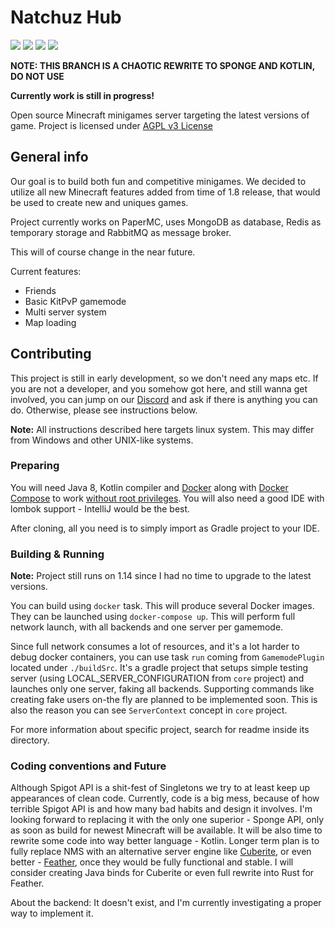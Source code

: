# Natchuz Hub

[![](https://img.shields.io/discord/729693761235451914?color=blue&label=discord&logo=discord)](https://discord.gg/tyzbDfM)
![](https://github.com/Natchuz-Hub/Natchuz-Hub/workflows/Build%20CI/badge.svg)
![](https://img.shields.io/badge/minecraft%20version-1.14.4-brightgreen)
![](https://img.shields.io/github/stars/Natchuz-Hub/Natchuz-Hub?style=social)

**NOTE: THIS BRANCH IS A CHAOTIC REWRITE TO SPONGE AND KOTLIN, DO NOT USE**

**Currently work is still in progress!**

Open source Minecraft minigames server targeting the latest versions of game.
Project is licensed under [AGPL v3 License](https://tldrlegal.com/license/gnu-affero-general-public-license-v3-(agpl-3.0))

## General info

Our goal is to build both fun and competitive minigames.
We decided to utilize all new Minecraft features added from time of 1.8 release, 
that would be used to create new and uniques games.

Project currently works on PaperMC, uses MongoDB as database, Redis as temporary storage and RabbitMQ as message broker.

This will of course change in the near future.

Current features:
- Friends
- Basic KitPvP gamemode
- Multi server system
- Map loading

## Contributing

This project is still in early development, so we don't need any maps etc. 
If you are not a developer, and you somehow got here, 
and still wanna get involved, you can jump on our [Discord]
and ask if there is anything you can do.
Otherwise, please see instructions below.

**Note:** All instructions described here targets linux system. 
This may differ from Windows and other UNIX-like systems.

### Preparing

You will need Java 8, Kotlin compiler and [Docker] along with [Docker Compose] 
to work [without root privileges](https://docs.docker.com/engine/install/linux-postinstall/#manage-docker-as-a-non-root-user).
You will also need a good IDE with lombok support - IntelliJ would be the best.

After cloning, all you need is to simply import as Gradle project to your IDE.

### Building & Running

**Note:** Project still runs on 1.14 since I had no time to upgrade to the latest versions.

You can build using ``docker`` task. This will produce several Docker images.
They can be launched using ``docker-compose up``. This will perform full network launch, 
with all backends and one server per gamemode.

Since full network consumes a lot of resources, and it's a lot harder to debug docker containers,
you can use task ``run`` coming from ``GamemodePlugin`` located under ``./buildSrc``. 
It's a gradle project that setups simple testing server (using LOCAL_SERVER_CONFIGURATION from ``core`` project) 
and launches only one server, faking all backends. Supporting commands like creating fake users on-the fly are planned 
to be implemented soon. This is also the reason you can see ``ServerContext`` concept in ``core`` project.

For more information about specific project, search for readme inside its directory.  

### Coding conventions and Future

Although Spigot API is a shit-fest of Singletons we try to at least keep up appearances of clean code.
Currently, code is a big mess, because of how terrible Spigot API is and how many bad habits and design it involves.
I'm looking forward to replacing it with the only one superior - Sponge API, only as soon as build for newest Minecraft will 
be available. It will be also time to rewrite some code into way better language - Kotlin.
Longer term plan is to fully replace NMS with an alternative server engine like [Cuberite], 
or even better - [Feather], once they would be fully functional and stable.
I will consider creating Java binds for Cuberite or even full rewrite into Rust for Feather.

About the backend: It doesn't exist, and I'm currently investigating a proper way to implement it.

[Docker]: https://docs.docker.com/get-docker/
[Discord]: https://discord.gg/tyzbDfM
[Docker Compose]: https://docs.docker.com/compose/install/
[Cuberite]: https://github.com/cuberite/cuberite
[Feather]: https://github.com/feather-rs/feather